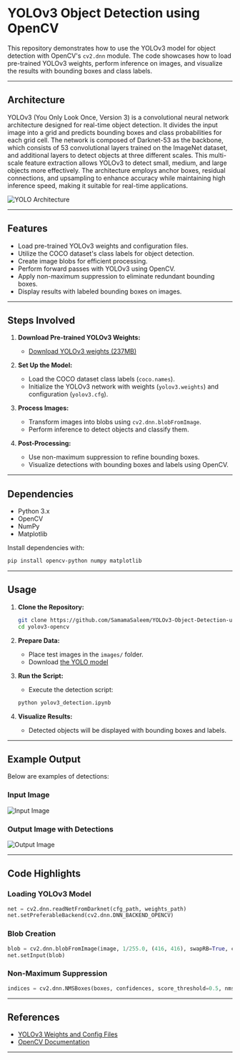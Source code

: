 # YOLOv3 Object Detection using OpenCV

This repository demonstrates how to use the YOLOv3 model for object detection with OpenCV's `cv2.dnn` module. The code showcases how to load pre-trained YOLOv3 weights, perform inference on images, and visualize the results with bounding boxes and class labels.

---
## Architecture

YOLOv3 (You Only Look Once, Version 3) is a convolutional neural network architecture designed for real-time object detection. It divides the input image into a grid and predicts bounding boxes and class probabilities for each grid cell. The network is composed of Darknet-53 as the backbone, which consists of 53 convolutional layers trained on the ImageNet dataset, and additional layers to detect objects at three different scales. This multi-scale feature extraction allows YOLOv3 to detect small, medium, and large objects more effectively. The architecture employs anchor boxes, residual connections, and upsampling to enhance accuracy while maintaining high inference speed, making it suitable for real-time applications.

![YOLO Architecture](yolo1_net.webp)

---
## Features

- Load pre-trained YOLOv3 weights and configuration files.
- Utilize the COCO dataset's class labels for object detection.
- Create image blobs for efficient processing.
- Perform forward passes with YOLOv3 using OpenCV.
- Apply non-maximum suppression to eliminate redundant bounding boxes.
- Display results with labeled bounding boxes on images.

---

## Steps Involved

1. **Download Pre-trained YOLOv3 Weights:**
   - [Download YOLOv3 weights (237MB)](https://pjreddie.com/media/files/yolov3.weights)

2. **Set Up the Model:**
   - Load the COCO dataset class labels (`coco.names`).
   - Initialize the YOLOv3 network with weights (`yolov3.weights`) and configuration (`yolov3.cfg`).

3. **Process Images:**
   - Transform images into blobs using `cv2.dnn.blobFromImage`.
   - Perform inference to detect objects and classify them.

4. **Post-Processing:**
   - Use non-maximum suppression to refine bounding boxes.
   - Visualize detections with bounding boxes and labels using OpenCV.

---

## Dependencies

- Python 3.x
- OpenCV
- NumPy
- Matplotlib

Install dependencies with:

```bash
pip install opencv-python numpy matplotlib
```

---

## Usage

1. **Clone the Repository:**

   ```bash
   git clone https://github.com/SamamaSaleem/YOLOv3-Object-Detection-using-OpenCV/tree/main/yolov3-opencv
   cd yolov3-opencv
   ```

2. **Prepare Data:**
   - Place test images in the `images/` folder.
   - Download [the YOLO model](https://drive.google.com/file/d/1dQxuJjU6ug_XPinlxblJblQrvxcvIugx/view?usp=drive_link)

3. **Run the Script:**
   - Execute the detection script:

   ```bash
   python yolov3_detection.ipynb
   ```

4. **Visualize Results:**
   - Detected objects will be displayed with bounding boxes and labels.

---

## Example Output

Below are examples of detections:

### Input Image
![Input Image](yolov3-opencv/images/londonxmas2.jpeg)

### Output Image with Detections
![Output Image](yolov3-opencv/images/londonxmas2OUT.png)

---

## Code Highlights

### Loading YOLOv3 Model
```python
net = cv2.dnn.readNetFromDarknet(cfg_path, weights_path)
net.setPreferableBackend(cv2.dnn.DNN_BACKEND_OPENCV)
```

### Blob Creation
```python
blob = cv2.dnn.blobFromImage(image, 1/255.0, (416, 416), swapRB=True, crop=False)
net.setInput(blob)
```

### Non-Maximum Suppression
```python
indices = cv2.dnn.NMSBoxes(boxes, confidences, score_threshold=0.5, nms_threshold=0.3)
```

---

## References

- [YOLOv3 Weights and Config Files](https://pjreddie.com/darknet/yolo/)
- [OpenCV Documentation](https://docs.opencv.org/master/index.html)

---

